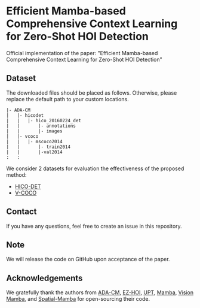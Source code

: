 # Efficient Mamba-based Comprehensive Context Learning for Zero-Shot HOI Detection
Official implementation of the paper: "Efficient Mamba-based Comprehensive Context Learning for Zero-Shot HOI Detection"
## Dataset
The downloaded files should be placed as follows. Otherwise, please replace the default path to your custom locations.
```
|- ADA-CM
|   |- hicodet
|   |   |- hico_20160224_det
|   |       |- annotations
|   |       |- images
|   |- vcoco
|   |   |- mscoco2014
|   |       |- train2014
|   |       |-val2014
:   :      
```

We consider 2 datasets for evaluation the effectiveness of the proposed method:
* [HICO-DET](https://umich-ywchao-hico.github.io/)
* [V-COCO](https://github.com/s-gupta/v-coco)


## Contact
If you have any questions, feel free to create an issue in this repository.

## Note
We will release the code on GitHub upon acceptance of the paper.

## Acknowledgements
We gratefully thank the authors from [ADA-CM](https://github.com/ltttpku/ADA-CM), [EZ-HOI](https://github.com/ChelsieLei/EZ-HOI), [UPT](https://github.com/fredzzhang/upt), [Mamba](https://github.com/state-spaces/mamba), [Vision Mamba](https://github.com/hustvl/Vim), and [Spatial-Mamba](https://github.com/EdwardChasel/Spatial-Mamba) for open-sourcing their code.


